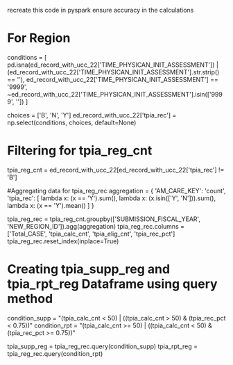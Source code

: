 recreate this code in pyspark ensure accuracy in the calculations 

# For Region 
conditions = [
    pd.isna(ed_record_with_ucc_22['TIME_PHYSICAN_INIT_ASSESSMENT']) | (ed_record_with_ucc_22['TIME_PHYSICAN_INIT_ASSESSMENT'].str.strip() == ''),
    ed_record_with_ucc_22['TIME_PHYSICAN_INIT_ASSESSMENT'] == '9999',
    ~ed_record_with_ucc_22['TIME_PHYSICAN_INIT_ASSESSMENT'].isin(['9999', ''])
]  

choices = ['B', 'N', 'Y']
ed_record_with_ucc_22['tpia_rec'] = np.select(conditions, choices, default=None)

# Filtering for tpia_reg_cnt
tpia_reg_cnt = ed_record_with_ucc_22[ed_record_with_ucc_22['tpia_rec'] != 'B']

#Aggregating data for tpia_reg_rec
aggregation = {
    'AM_CARE_KEY': 'count',
    'tpia_rec': [
        lambda x: (x == 'Y').sum(),
        lambda x: (x.isin(['Y', 'N'])).sum(),
        lambda x: (x == 'Y').mean()
    ]
}

tpia_reg_rec = tpia_reg_cnt.groupby(['SUBMISSION_FISCAL_YEAR', 'NEW_REGION_ID']).agg(aggregation)
tpia_reg_rec.columns = ['Total_CASE', 'tpia_calc_cnt', 'tpia_elig_cnt', 'tpia_rec_pct']
tpia_reg_rec.reset_index(inplace=True)

# Creating tpia_supp_reg and tpia_rpt_reg Dataframe using query method

condition_supp = "(tpia_calc_cnt < 50) | ((tpia_calc_cnt > 50) & (tpia_rec_pct < 0.75))"
condition_rpt = "(tpia_calc_cnt >= 50) | ((tpia_calc_cnt < 50) & (tpia_rec_pct >= 0.75))"

tpia_supp_reg = tpia_reg_rec.query(condition_supp)
tpia_rpt_reg = tpia_reg_rec.query(condition_rpt)
